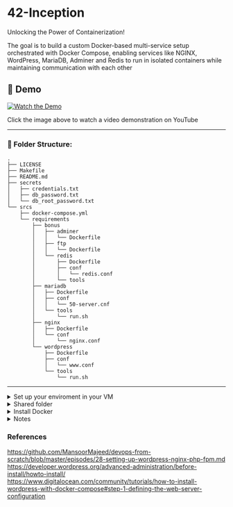 # 42-Inception
Unlocking the Power of Containerization!

The goal is to build a custom Docker-based multi-service setup orchestrated with Docker Compose, enabling services like NGINX, WordPress, MariaDB, Adminer and Redis to run in isolated containers while maintaining communication with each other


## 🎥 Demo

[![Watch the Demo](https://youtu.be/4M23pr9_-nM)](https://youtu.be/4M23pr9_-nM)

Click the image above to watch a video demonstration on YouTube

----
### 📂 Folder Structure:
```
.
├── LICENSE
├── Makefile
├── README.md
├── secrets
│   ├── credentials.txt
│   ├── db_password.txt
│   └── db_root_password.txt
└── srcs
    ├── docker-compose.yml
    └── requirements
        ├── bonus
        │   ├── adminer
        │   │   └── Dockerfile
        │   ├── ftp
        │   │   └── Dockerfile
        │   └── redis
        │       ├── Dockerfile
        │       ├── conf
        │       │   └── redis.conf
        │       └── tools
        ├── mariadb
        │   ├── Dockerfile
        │   ├── conf
        │   │   └── 50-server.cnf
        │   └── tools
        │       └── run.sh
        ├── nginx
        │   ├── Dockerfile
        │   └── conf
        │       └── nginx.conf
        └── wordpress
            ├── Dockerfile
            ├── conf
            │   └── www.conf
            └── tools
                └── run.sh
```
----

<details>
  <summary>Set up your enviroment in your VM</summary>

Add a User to the different Groups on Debian/Ubuntu-based distribution

Switch to the root user or another user with sudo privileges:
	
	* log in as root:
		su -
		sudo adduser login
		sudo usermod -aG sudo login
		sudo usermod -aG docker login
	* or log in with another user with sudo privileges and use `sudo`
	
	Log back to `login` user
	    su login 
	To verify the addition. Should return `root`
	    sudo whoami
	
	
Directly Editing the sudoers File
	
	1. log in as root:
	    su -
	2. This command safely edits the sudoers file:
	    visudo
	3. Add a line like this to give <login> sudo privileges:
	   <login> ALL=(ALL) ALL
</details>

<details>
  <summary>Shared folder</summary>

1. Ensure the vboxsf module is loaded:
    sudo modprobe vboxsf
2. Add an entry to /etc/fstab:
    shared_folder_name  /path/to/mount/point  vboxsf  defaults  0  0
3. After any changes in /etc/fstab run:
    systemctl daemon-reload
4. After adding the entry to /etc/fstab, mount the shared folder without rebooting:
    sudo mount -a

Maunt manually:

	sudo mount -t vboxsf <FolderName> /path/to/mount/point

</details>


<details>
  <summary>Install Docker</summary>


```bash
    sudo apt update && apt install docker.io -y
```

Install Docker Compose -> 
```href
    https://docs.docker.com/compose/install/linux/#install-using-the-repository
```

Docker Compose Contribute documentation
```href
    https://github.com/docker/compose/blob/main/CONTRIBUTING.md
```

Dockerfile 
```href
    https://docs.docker.com/build/building/packaging/
```

</details>


<details>
  <summary>Notes</summary>

	Create a password to the DB
	$ openssl rand -base64 32 > db_password.txt
	$ openssl rand -base64 32 > db_root_password.txt

	PASSWORD=$(tp -dc a-zA-Z0-9 < /dev/urandom | head -c 12)
	mysql -u root -p <<EOF
	creat database $HOSTNAME;


	Configuration mariadb:
	apt-get update && \
		apt-get install -y mariadb-server && \
		rm -rf /var/lib/apt/lists/*

	- modify bind-address 0.0.0.0 to listen on all network interfaces
	$ /etc/mysql/mariadb.conf.d/50-server.cnf
	- to start the MariaDB service
	$ service mysql start
	- check its status (If MariaDB is running, it should show that it's active.)
	$ service mysql status
</details>

### References

https://github.com/MansoorMajeed/devops-from-scratch/blob/master/episodes/28-setting-up-wordpress-nginx-php-fpm.md
https://developer.wordpress.org/advanced-administration/before-install/howto-install/
https://www.digitalocean.com/community/tutorials/how-to-install-wordpress-with-docker-compose#step-1-defining-the-web-server-configuration
